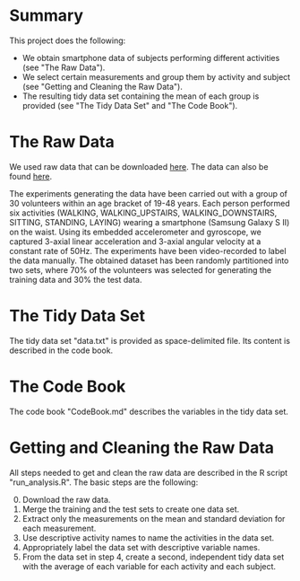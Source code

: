 # Summary
This project does the following:

- We obtain smartphone data of subjects performing different activities (see "The Raw Data").
- We select certain measurements and group them by activity and subject (see "Getting and Cleaning the Raw Data").
- The resulting tidy data set containing the mean of each group is provided (see "The Tidy Data Set" and "The Code Book").

# The Raw Data
We used raw data that can be downloaded [here](https://d396qusza40orc.cloudfront.net/getdata%2Fprojectfiles%2FUCI%20HAR%20Dataset.zip).
The data can also be found [here](http://archive.ics.uci.edu/ml/datasets/Human+Activity+Recognition+Using+Smartphones).

The experiments generating the data have been carried out with a group of 30 volunteers within an age bracket of 19-48 years. Each person performed six activities (WALKING, WALKING_UPSTAIRS, WALKING_DOWNSTAIRS, SITTING, STANDING, LAYING) wearing a smartphone (Samsung Galaxy S II) on the waist. Using its embedded accelerometer and gyroscope, we captured 3-axial linear acceleration and 3-axial angular velocity at a constant rate of 50Hz. The experiments have been video-recorded to label the data manually. The obtained dataset has been randomly partitioned into two sets, where 70% of the volunteers was selected for generating the training data and 30% the test data.

# The Tidy Data Set
The tidy data set "data.txt" is provided as space-delimited file.
Its content is described in the code book.

# The Code Book
The code book "CodeBook.md" describes the variables in the tidy data set.

# Getting and Cleaning the Raw Data
All steps needed to get and clean the raw data are described in the R script "run_analysis.R".
The basic steps are the following:

0. Download the raw data.
1. Merge the training and the test sets to create one data set.
2. Extract only the measurements on the mean and standard deviation for each measurement.
3. Use descriptive activity names to name the activities in the data set.
4. Appropriately label the data set with descriptive variable names.
5. From the data set in step 4, create a second, independent tidy data set with the average of each variable for each activity and each subject.

